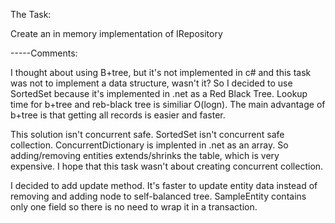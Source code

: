 The Task:


Create an in memory implementation of IRepository<T>



-----Comments:


I thought about using B+tree, but it's not implemented in c# and this task was not to implement a data structure, wasn't it?
So I decided to use SortedSet because it's implemented in .net as a Red Black Tree. 
Lookup time for b+tree and reb-black tree is similiar O(logn). 
The main advantage of b+tree is that getting all records is easier and faster.

This solution isn't concurrent safe.
SortedSet isn't concurrent safe collection. ConcurrentDictionary is implented in .net as an array. So adding/removing entities extends/shrinks the table, which is very expensive. 
I hope that this task wasn't about creating concurrent collection.

I decided to add update method. It's faster to update entity data instead of removing and adding node to self-balanced tree. SampleEntity contains only one field so there is no need to wrap it in a transaction.


